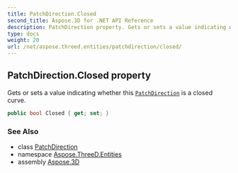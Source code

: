 ```yaml
---
title: PatchDirection.Closed
second_title: Aspose.3D for .NET API Reference
description: PatchDirection property. Gets or sets a value indicating whether this PatchDirection is a closed curve
type: docs
weight: 20
url: /net/aspose.threed.entities/patchdirection/closed/
---
```

## PatchDirection.Closed property

Gets or sets a value indicating whether this [`PatchDirection`](../) is a closed curve.

```csharp
public bool Closed { get; set; }
```

### See Also

* class [PatchDirection](../)
* namespace [Aspose.ThreeD.Entities](../../patchdirection/)
* assembly [Aspose.3D](../../../)


